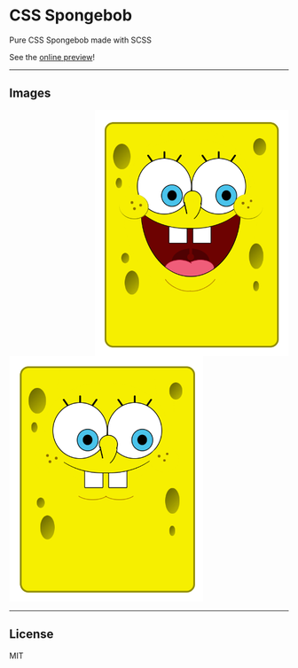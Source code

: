 # CSS Spongebob

Pure CSS Spongebob made with SCSS

See the [online preview](https://thisago.github.io/cssspongebob/)!

---

## Images

<img align="right" width="350" src="image/openMouth.png">
<img width="350" src="image/closedMouth.png">

---

## License

MIT
